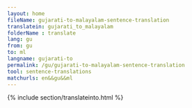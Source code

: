 ```yaml
---
layout: home
fileName: gujarati-to-malayalam-sentence-translation
translatein: gujarati_to_malayalam
folderName : translate
lang: gu
from: gu
to: ml
langname: gujarati-to
permalink: /gu/gujarati-to-malayalam-sentence-translation
tool: sentence-translations
matchurls: en&&gu&&ml
---
```

{% include section/translateinto.html %}
